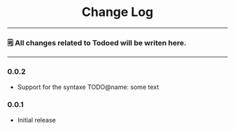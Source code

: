 <div align="center">
	<h1>Change Log</h1>
</div>

---

### 🗒️ All changes related to Todoed will be writen here.

---

### 0.0.2
- Support for the syntaxe TODO@name: some text

### 0.0.1
- Initial release
